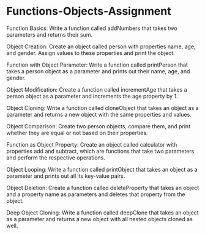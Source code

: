 # Functions-Objects-Assignment
Function Basics: Write a function called addNumbers that takes two parameters and returns their sum.

Object Creation: Create an object called person with properties name, age, and gender. Assign values to these properties and print the object.

Function with Object Parameter: Write a function called printPerson that takes a person object as a parameter and prints out their name, age, and gender.

Object Modification: Create a function called incrementAge that takes a person object as a parameter and increments the age property by 1.

Object Cloning: Write a function called cloneObject that takes an object as a parameter and returns a new object with the same properties and values.

Object Comparison: Create two person objects, compare them, and print whether they are equal or not based on their properties.

Function as Object Property: Create an object called calculator with properties add and subtract, which are functions that take two parameters and perform the respective operations.

Object Looping: Write a function called printObject that takes an object as a parameter and prints out all its key-value pairs.

Object Deletion: Create a function called deleteProperty that takes an object and a property name as parameters and deletes that property from the object.

Deep Object Cloning: Write a function called deepClone that takes an object as a parameter and returns a new object with all nested objects cloned as well.
